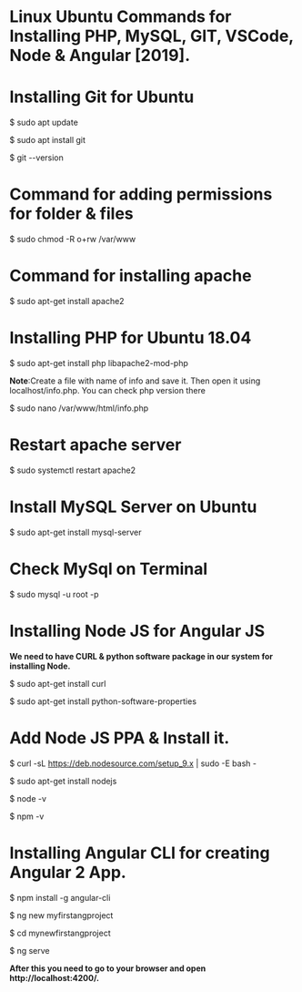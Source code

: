 
# Linux Ubuntu Commands for Installing PHP, MySQL, GIT, VSCode, Node & Angular [2019].

# Installing Git for Ubuntu

$ sudo apt update

$ sudo apt install git

$ git --version

# Command for adding permissions for folder & files

$ sudo chmod -R o+rw /var/www

# Command for installing apache

$ sudo apt-get install apache2

# Installing PHP for Ubuntu 18.04

$ sudo apt-get install php libapache2-mod-php

**Note**:Create a file with name of info and save it. Then open it using localhost/info.php. You can check php version there

$ sudo nano /var/www/html/info.php

# Restart apache server
$ sudo systemctl restart apache2

# Install MySQL Server on Ubuntu 
$ sudo apt-get install mysql-server

# Check MySql on Terminal
$ sudo mysql -u root -p

# Installing Node JS for Angular JS

**We need to have CURL & python software package in our system for installing Node.**
    
$ sudo apt-get install curl

$ sudo apt-get install python-software-properties
 
    
# Add Node JS PPA & Install it.
    
$ curl -sL https://deb.nodesource.com/setup_9.x | sudo -E bash -

$ sudo apt-get install nodejs

$ node -v

$ npm -v

# Installing Angular CLI for creating Angular 2 App.</h2>

$ npm install -g angular-cli

$ ng new myfirstangproject

$ cd mynewfirstangproject 

$ ng serve         

**After this you need to go to your browser and open http://localhost:4200/.**